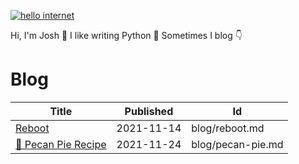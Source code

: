 [![hello internet ](https://pimp-my-readme.webapp.io/pimp-my-readme/sliding-text?emojis=1f4bb&text=hello%2520internet%2520)](https://pimp-my-readme.webapp.io)

Hi, I'm Josh 👋 I like writing Python 🐍 Sometimes I blog 👇

# Blog

| Title                                                                 | Published  | Id                |
| --------------------------------------------------------------------- | ---------- | ----------------- |
| [Reboot](https://gist.github.com/01bac7f1080859410555764217866dcb)    | 2021-11-14 | blog/reboot.md    |
| [🥧 Pecan Pie Recipe](https://gist.github.com/48ca85831a9831f23ad6a553d958b252) | 2021-11-24 | blog/pecan-pie.md |
